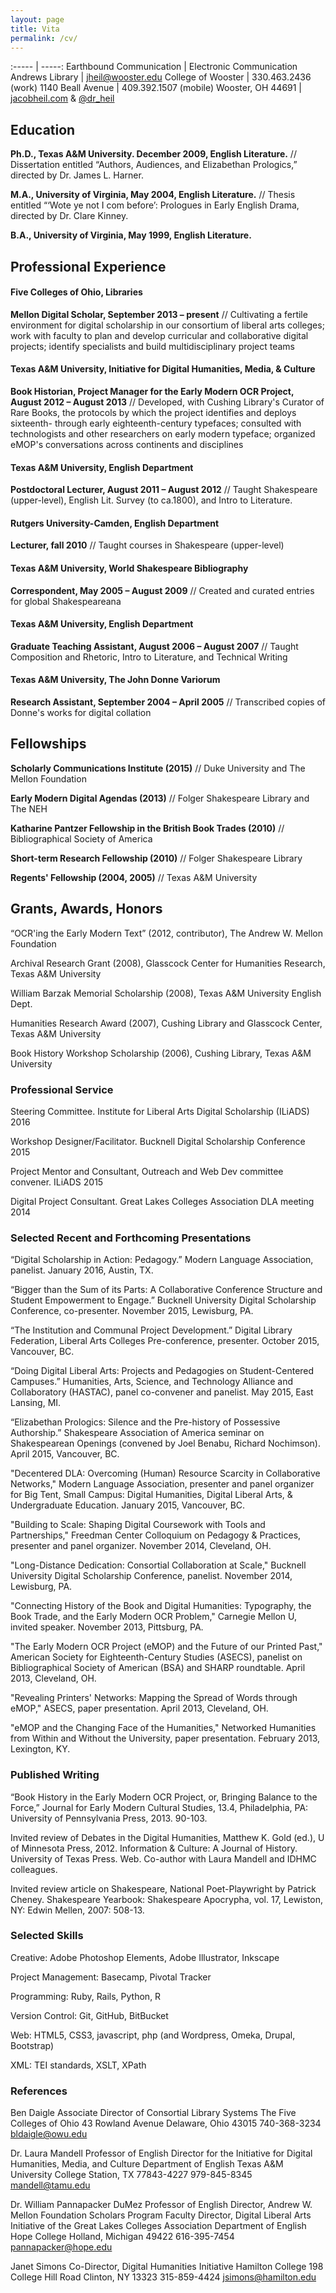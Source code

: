 ```yaml
---
layout: page
title: Vita
permalink: /cv/
---
```


:-----  | -----:
Earthbound Communication  | Electronic Communication
Andrews Library  | [jheil@wooster.edu](mailto:jheil@wooster.edu)
College of Wooster  | 330.463.2436 (work)
1140 Beall Avenue  | 409.392.1507 (mobile)
Wooster, OH 44691  | [jacobheil.com](http://jacobheil.com/) &  [@dr_heil](https://twitter.com/dr_heil)

## Education

**Ph.D., Texas A&M University. December 2009, English Literature.** // Dissertation entitled “Authors, Audiences, and Elizabethan Prologics,” directed by Dr. James L. Harner.
 
**M.A., University of Virginia, May 2004, English Literature.** // Thesis entitled “‘Wote ye not I com before’: Prologues in Early English Drama, directed by Dr. Clare Kinney.

**B.A., University of Virginia, May 1999, English Literature.**

## Professional Experience

#### Five Colleges of Ohio, Libraries

**Mellon Digital Scholar, September 2013 – present** // Cultivating a fertile environment for digital scholarship in our consortium of liberal arts colleges; work with faculty to plan and develop curricular and collaborative digital projects; identify specialists and build multidisciplinary project teams

#### Texas A&M University, Initiative for Digital Humanities, Media, & Culture

**Book Historian, Project Manager for the Early Modern OCR Project, August 2012 – August 2013** // Developed, with Cushing Library's Curator of Rare Books, the protocols by which the project identifies and deploys sixteenth- through early eighteenth-century typefaces; consulted with technologists and other researchers on early modern typeface; organized eMOP's conversations across continents and disciplines 

#### Texas A&M University, English Department

**Postdoctoral Lecturer, August 2011 – August 2012** // Taught Shakespeare (upper-level), English Lit. Survey (to ca.1800), and Intro to Literature. 

#### Rutgers University-Camden, English Department 
**Lecturer, fall 2010** // Taught courses in Shakespeare (upper-level)

#### Texas A&M University, World Shakespeare Bibliography
**Correspondent, May 2005 – August 2009** // Created and curated entries for global Shakespeareana  

#### Texas A&M University, English Department
**Graduate Teaching Assistant, August 2006 – August 2007** // Taught Composition and Rhetoric, Intro to Literature, and Technical Writing

#### Texas A&M University, The John Donne Variorum
**Research Assistant, September 2004 – April 2005** // Transcribed copies of Donne's works for digital collation

## Fellowships

**Scholarly Communications Institute (2015)** // Duke University and The Mellon Foundation 

**Early Modern Digital Agendas (2013)** // Folger Shakespeare Library and The NEH

**Katharine Pantzer Fellowship in the British Book Trades (2010)** // Bibliographical Society of America

**Short-term Research Fellowship (2010)** // Folger Shakespeare Library

**Regents' Fellowship (2004, 2005)** // Texas A&M University

## Grants, Awards, Honors

“OCR'ing the Early Modern Text” (2012, contributor), The Andrew W. Mellon Foundation 

Archival Research Grant (2008), Glasscock Center for Humanities Research, Texas A&M University

William Barzak Memorial Scholarship (2008), Texas A&M University English Dept.

Humanities Research Award (2007), Cushing Library and Glasscock Center, Texas A&M University

Book History Workshop Scholarship (2006), Cushing Library, Texas A&M University

### Professional Service

Steering Committee. Institute for Liberal Arts Digital Scholarship (ILiADS) 2016

Workshop Designer/Facilitator. Bucknell Digital Scholarship Conference 2015

Project Mentor and Consultant, Outreach and Web Dev committee convener. ILiADS 2015

Digital Project Consultant. Great Lakes Colleges Association DLA meeting 2014

### Selected Recent and Forthcoming Presentations

“Digital Scholarship in Action: Pedagogy.” Modern Language Association, panelist. January 2016, Austin, TX. 

“Bigger than the Sum of its Parts: A Collaborative Conference Structure and Student Empowerment to Engage.” Bucknell University Digital Scholarship Conference, co-presenter. November 2015, Lewisburg, PA. 

“The Institution and Communal Project Development.” Digital Library Federation, Liberal Arts Colleges Pre-conference, presenter. October 2015, Vancouver, BC. 

 “Doing Digital Liberal Arts: Projects and Pedagogies on Student-Centered Campuses.” Humanities, Arts, Science, and Technology Alliance and Collaboratory (HASTAC), panel co-convener and panelist. May 2015, East Lansing, MI. 

“Elizabethan Prologics: Silence and the Pre-history of Possessive Authorship.” Shakespeare Association of America seminar on Shakespearean Openings (convened by Joel Benabu, Richard Nochimson). April 2015, Vancouver, BC. 

"Decentered DLA: Overcoming (Human) Resource Scarcity in Collaborative Networks," Modern Language Association, presenter and panel organizer for Big Tent, Small Campus: Digital Humanities, Digital Liberal Arts, & Undergraduate Education. January 2015, Vancouver, BC. 

"Building to Scale: Shaping Digital Coursework with Tools and Partnerships," Freedman Center Colloquium on Pedagogy & Practices, presenter and panel organizer. November 2014, Cleveland, OH. 

"Long-Distance Dedication: Consortial Collaboration at Scale," Bucknell University Digital Scholarship Conference, panelist. November 2014, Lewisburg, PA. 

"Connecting History of the Book and Digital Humanities: Typography, the Book Trade, and the Early Modern OCR Problem," Carnegie Mellon U, invited speaker. November 2013, Pittsburg, PA. 

"The Early Modern OCR Project (eMOP) and the Future of our Printed Past," American Society for Eighteenth-Century Studies (ASECS), panelist on Bibliographical Society of American (BSA) and SHARP roundtable. April 2013, Cleveland, OH.

"Revealing Printers' Networks: Mapping the Spread of Words through eMOP," ASECS, paper presentation. April 2013, Cleveland, OH.

"eMOP and the Changing Face of the Humanities,"  Networked Humanities from Within and Without the University, paper presentation. February 2013, Lexington, KY.

### Published Writing 

“Book History in the Early Modern OCR Project, or, Bringing Balance to the Force,” Journal for Early Modern Cultural Studies, 13.4, Philadelphia, PA: University of Pennsylvania Press, 2013. 90-103. 

Invited review of Debates in the Digital Humanities, Matthew K. Gold (ed.), U of Minnesota Press, 2012. Information & Culture: A Journal of History. University of Texas Press. Web. Co-author with Laura Mandell and IDHMC colleagues. 

Invited review article on Shakespeare, National Poet-Playwright by Patrick Cheney. Shakespeare Yearbook: Shakespeare Apocrypha, vol. 17, Lewiston, NY: Edwin Mellen, 2007: 508-13.

### Selected Skills

Creative: 		Adobe Photoshop Elements, Adobe Illustrator, Inkscape

Project Management: 	Basecamp, Pivotal Tracker

Programming: 		Ruby, Rails, Python, R

Version Control: 	Git, GitHub, BitBucket

Web: 			HTML5, CSS3, javascript, php (and Wordpress, Omeka, Drupal, Bootstrap)

XML: 			TEI standards, XSLT, XPath


### References

Ben Daigle
Associate Director of Consortial Library Systems
The Five Colleges of Ohio
43 Rowland Avenue
Delaware, Ohio 43015
740-368-3234
bldaigle@owu.edu

Dr. Laura Mandell
Professor of English 
Director for the Initiative for Digital Humanities, Media, and Culture
Department of English
Texas A&M University
College Station, TX 77843-4227
979-845-8345
mandell@tamu.edu

Dr. William Pannapacker 
DuMez Professor of English
Director, Andrew W. Mellon Foundation Scholars Program
Faculty Director, Digital Liberal Arts Initiative of the Great Lakes Colleges Association
Department of English
Hope College
Holland, Michigan 49422
616-395-7454
pannapacker@hope.edu

Janet Simons
Co-Director, Digital Humanities Initiative
Hamilton College
198 College Hill Road
Clinton, NY 13323
315-859-4424
jsimons@hamilton.edu


